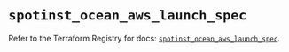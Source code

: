 # `spotinst_ocean_aws_launch_spec`

Refer to the Terraform Registry for docs: [`spotinst_ocean_aws_launch_spec`](https://registry.terraform.io/providers/spotinst/spotinst/1.180.1/docs/resources/ocean_aws_launch_spec).
